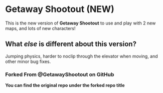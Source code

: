 # Getaway Shootout (NEW)

This is the new version of **Getaway Shootout** to use and play with 2 new maps, and lots of new characters!
## What *else* is different about this version?
Jumping physics, harder to noclip through the elevator when moving, and other minor bug fixes.

### Forked From @GetawayShootout on GitHub
**You can find the original repo under the forked repo title**
